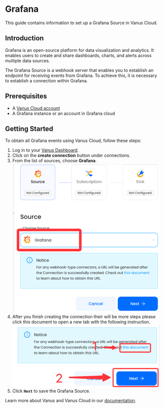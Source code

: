 # Grafana

This guide contains information to set up a Grafana Source in Vanus Cloud.

## Introduction

Grafana is an open-source platform for data visualization and analytics. It enables users to create and share dashboards, charts, and alerts across multiple data sources.

The Grafana Source is a webhook server that enables you to establish an endpoint for receiving events from Grafana. To achieve this, it is necessary to establish a connection within Grafana.

## Prerequisites

- A [Vanus Cloud account](https://cloud.vanus.ai)
- A Grafana instance or an account in Grafana cloud

## Getting Started

To obtain all Grafana events using Vanus Cloud, follow these steps:

1. Log in to your [Vanus Dashboard](https://cloud.vanus.ai/dashboard).
2. Click on the **create connection** button under connections.
3. From the list of sources, choose **Grafana**.
![img.png](images/graf.png)
4. After you finish creating the connection their will be more steps please click this document to open a new tab with the following instruction.
   ![img.png](images/greatlink.png)
5. Click **`Next`** to save the Grafana Source.

Learn more about Vanus and Vanus Cloud in our [documentation](https://docs.vanus.ai).
